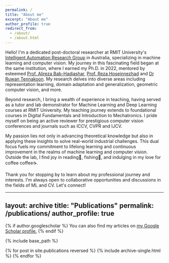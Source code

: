 ```yaml
---
permalink: /
title: "About me"
excerpt: "About me"
author_profile: true
redirect_from: 
  - /about/
  - /about.html
---
```

Hello! I'm a dedicated post-doctoral researcher at RMIT University's [Intelligent Automation Research Group](https://www.rmit.edu.au/about/schools-colleges/engineering/research/research-groups/intelligent-automation-research-group) in Australia, specializing in machine learning and computer vision. My journey in this fascinating field began at the same institution, where I earned my Ph.D. in 2022, mentored by esteemed [Prof. Alireza Bab-Hadiashar](https://www.linkedin.com/in/ali-bab-hadiashar-0a881a31/), [Prof. Reza Hoseinnezhad](https://www.linkedin.com/in/rezahn/) and [Dr Ruwan Tennakoon](https://www.linkedin.com/in/ruwan-tennakoon-923a3437/). My research delves into diverse areas including representation learning, domain adaptation and generalization, geometric computer vision, and more.

Beyond research, I bring a wealth of experience in teaching, having served as a tutor and lab demonstrator for Machine Learning and Deep Learning courses at RMIT University. My teaching journey extends to foundational courses in Digital Fundamentals and Introduction to Mechatronics. I pride myself on being an active reviewer for prestigious computer vision conferences and journals such as ICCV, CVPR and IJCV.

My passion lies not only in advancing theoretical knowledge but also in applying these insights to solve real-world industrial challenges. This dual focus fuels my commitment to lifelong learning and continuous improvement in the realms of machine learning and computer vision. Outside the lab, I find joy in reading&#128214;, fishing&#127907;, and indulging in my love for coffee coffee&#9749;.

Thank you for stopping by to learn about my professional journey and interests. I'm always open to collaborative opportunities and discussions in the fields of ML and CV. Let's connect!

---
layout: archive
title: "Publications"
permalink: /publications/
author_profile: true
---

{% if author.googlescholar %}
  You can also find my articles on <u><a href="{{author.googlescholar}}">my Google Scholar profile</a>.</u>
{% endif %}

{% include base_path %}

{% for post in site.publications reversed %}
  {% include archive-single.html %}
{% endfor %}
